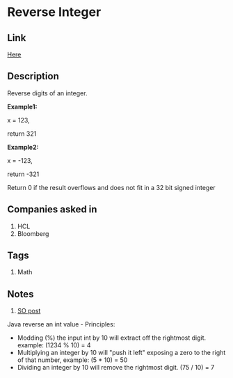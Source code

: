 # Reverse Integer

## Link

[Here](https://www.interviewbit.com/problems/reverse-integer/)

## Description

Reverse digits of an integer.

**Example1:**

x = 123,

return 321

**Example2:**

x = -123,

return -321

Return 0 if the result overflows and does not fit in a 32 bit signed integer

## Companies asked in

1. HCL
1. Bloomberg

## Tags

1. Math

## Notes

1. [SO post](https://stackoverflow.com/questions/3806126/java-reverse-an-int-value-without-using-array)

Java reverse an int value - Principles:

* Modding (%) the input int by 10 will extract off the rightmost digit. example: (1234 % 10) = 4
* Multiplying an integer by 10 will "push it left" exposing a zero to the right of that number, example: (5 * 10) = 50
* Dividing an integer by 10 will remove the rightmost digit. (75 / 10) = 7